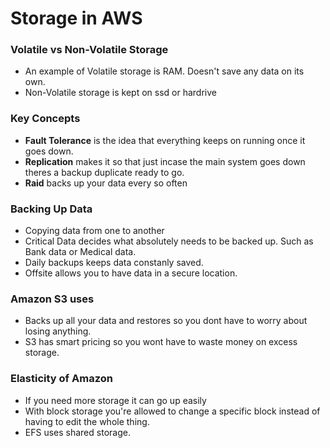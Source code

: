 # Storage in AWS

### Volatile vs Non-Volatile Storage
* An example of Volatile storage is RAM. Doesn't save any data on its own.
* Non-Volatile storage is kept on ssd or hardrive
### Key Concepts
* **Fault Tolerance** is the idea that everything keeps on running once it goes down.
* **Replication** makes it so that just incase the main system goes down theres a backup duplicate ready to go.
* **Raid** backs up your data every so often

### Backing Up Data
* Copying data from one to another
* Critical Data decides what absolutely needs to be backed up. Such as Bank data or Medical data.
* Daily backups keeps data constanly saved.
* Offsite allows you to have data in a secure location.

### Amazon S3 uses
* Backs up all your data and restores so you dont have to worry about losing anything.
* S3 has smart pricing so you wont have to waste money on excess storage.

### Elasticity of Amazon
* If you need more storage it can go up easily
* With block storage you're allowed to change a specific block instead of having to edit the whole thing.
* EFS uses shared storage.

